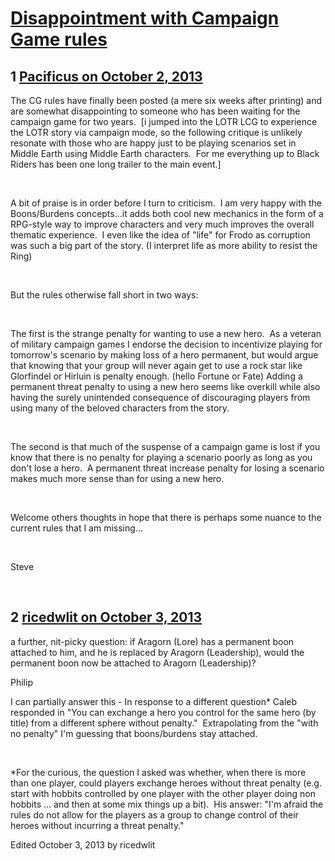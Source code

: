 # [Disappointment with Campaign Game rules](https://community.fantasyflightgames.com/topic/91375-disappointment-with-campaign-game-rules/)

## 1 [Pacificus on October 2, 2013](https://community.fantasyflightgames.com/topic/91375-disappointment-with-campaign-game-rules/?do=findComment&comment=879328)

The CG rules have finally been posted (a mere six weeks after printing) and are somewhat disappointing to someone who has been waiting for the campaign game for two years.  [i jumped into the LOTR LCG to experience the LOTR story via campaign mode, so the following critique is unlikely resonate with those who are happy just to be playing scenarios set in Middle Earth using Middle Earth characters.  For me everything up to Black Riders has been one long trailer to the main event.]  

 

A bit of praise is in order before I turn to criticism.  I am very happy with the Boons/Burdens concepts...it adds both cool new mechanics in the form of a RPG-style way to improve characters and very much improves the overall thematic experience.  I even like the idea of "life" for Frodo as corruption was such a big part of the story. (I interpret life as more ability to resist the Ring)

 

But the rules otherwise fall short in two ways:

 

The first is the strange penalty for wanting to use a new hero.  As a veteran of military campaign games I endorse the decision to incentivize playing for tomorrow's scenario by making loss of a hero permanent, but would argue that knowing that your group will never again get to use a rock star like Glorfindel or Hirluin is penalty enough. (hello Fortune or Fate) Adding a permanent threat penalty to using a new hero seems like overkill while also having the surely unintended consequence of discouraging players from using many of the beloved characters from the story.  

 

The second is that much of the suspense of a campaign game is lost if you know that there is no penalty for playing a scenario poorly as long as you don't lose a hero.  A permanent threat increase penalty for losing a scenario makes much more sense than for using a new hero.

 

Welcome others thoughts in hope that there is perhaps some nuance to the current rules that I am missing...

 

Steve

 

## 2 [ricedwlit on October 3, 2013](https://community.fantasyflightgames.com/topic/91375-disappointment-with-campaign-game-rules/?do=findComment&comment=880412)

a further, nit-picky question: if Aragorn (Lore) has a permanent boon attached to him, and he is replaced by Aragorn (Leadership), would the permanent boon now be attached to Aragorn (Leadership)? 

Philip

I can partially answer this - In response to a different question* Caleb responded in "You can exchange a hero you control for the same hero (by title) from a different sphere without penalty."  Extrapolating from the "with no penalty" I'm guessing that boons/burdens stay attached.

 

*For the curious, the question I asked was whether, when there is more than one player, could players exchange heroes without threat penalty (e.g. start with hobbits controlled by one player with the other player doing non hobbits ... and then at some mix things up a bit).  His answer: "I'm afraid the rules do not allow for the players as a group to change control of their heroes without incurring a threat penalty."

Edited October 3, 2013 by ricedwlit


